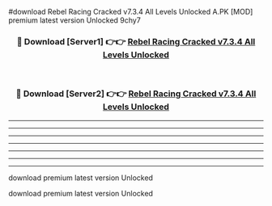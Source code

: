 #download Rebel Racing Cracked v7.3.4 All Levels Unlocked A.PK [MOD] premium latest version Unlocked 9chy7 



<div align="center">
<h3>🔴 Download [Server1] 👉👉 <a href="https://download1apk.web.app/">Rebel Racing Cracked v7.3.4 All Levels Unlocked</a></h3><br>

<h3>🔴 Download [Server2] 👉👉 <a href="https://download1apk.web.app/">Rebel Racing Cracked v7.3.4 All Levels Unlocked</a></h3>
</div>





----------------------------------------------------------

----------------------------------------------------------

----------------------------------------------------------

----------------------------------------------------------

----------------------------------------------------------

----------------------------------------------------------

----------------------------------------------------------

download premium latest version Unlocked

download premium latest version Unlocked
